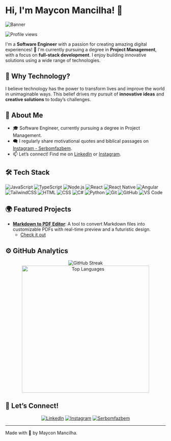 # Hi, I'm Maycon Mancilha! 👋

![Banner](https://via.placeholder.com/1200x400.png?text=Maycon+Mancilha) <!-- Add a custom banner here -->

<p align="left">
  <img src="https://komarev.com/ghpvc/?username=mmancilha&color=green" alt="Profile views" />
</p>

I'm a **Software Engineer** with a passion for creating amazing digital experiences! 🫡 I'm currently pursuing a degree in **Project Management**, with a focus on **full-stack development**. I enjoy building innovative solutions using a wide range of technologies.

## 🌟 Why Technology?

I believe technology has the power to transform lives and improve the world in unimaginable ways. This belief drives my pursuit of **innovative ideas** and **creative solutions** to today’s challenges.

## 🚀 About Me

- 🎓 Software Engineer, currently pursuing a degree in Project Management.
- 🗨️ I regularly share motivational quotes and biblical passages on [Instagram - Serbomfazbem](https://www.instagram.com/serbomfazbem/).
- 📫 Let’s connect! Find me on [LinkedIn](https://www.linkedin.com/in/mayconmancilha/) or [Instagram](https://www.instagram.com/mayconmancilha/).

## 🛠️ Tech Stack

![JavaScript](https://img.shields.io/badge/-JavaScript-05122A?style=flat&logo=javascript) 
![TypeScript](https://img.shields.io/badge/-TypeScript-05122A?style=flat&logo=typescript) 
![Node.js](https://img.shields.io/badge/-Node.js-05122A?style=flat&logo=node.js) 
![React](https://img.shields.io/badge/-React-05122A?style=flat&logo=react) 
![React Native](https://img.shields.io/badge/-React%20Native-05122A?style=flat&logo=react) 
![Angular](https://img.shields.io/badge/-Angular-05122A?style=flat&logo=angular) 
![TailwindCSS](https://img.shields.io/badge/-TailwindCSS-05122A?style=flat&logo=tailwindcss) 
![HTML](https://img.shields.io/badge/-HTML-05122A?style=flat&logo=HTML5) 
![CSS](https://img.shields.io/badge/-CSS-05122A?style=flat&logo=CSS3&logoColor=1572B6) 
![C#](https://img.shields.io/badge/-C%23-05122A?style=flat&logo=c-sharp) 
![Python](https://img.shields.io/badge/-Python-05122A?style=flat&logo=python) 
![Git](https://img.shields.io/badge/-Git-05122A?style=flat&logo=git) 
![GitHub](https://img.shields.io/badge/-GitHub-05122A?style=flat&logo=github) 
![VS Code](https://img.shields.io/badge/-VS%20Code-05122A?style=flat&logo=visual-studio-code&logoColor=007ACC)

## 🌍 Featured Projects

- **[Markdown to PDF Editor](https://github.com/mmancilha/markdown-ai-editor)**: A tool to convert Markdown files into customizable PDFs with real-time preview and a futuristic design.
  - [Check it out](https://mmancilha.github.io/markdown-ai-editor/)

## ⚙️ GitHub Analytics

<p align="center">
  <img src="https://streak-stats.demolab.com/?user=mmancilha&theme=bear&background=000&border=30A3DC&dates=FFF" alt="GitHub Streak" />
  <img src="https://github-readme-stats.vercel.app/api/top-langs/?username=mmancilha&layout=compact&theme=vision-friendly-dark" alt="Top Languages" width="400" />
</p>

## 🤝 Let’s Connect!

<p align="center">
  <a href="https://www.linkedin.com/in/mayconmancilha/"><img src="https://img.shields.io/badge/LinkedIn-0077B5?style=for-the-badge&logo=linkedin&logoColor=white" alt="LinkedIn"></a>
  <a href="https://www.instagram.com/mayconmancilha/"><img src="https://img.shields.io/badge/-Instagram-%23E4405F?style=for-the-badge&logo=instagram&logoColor=white" alt="Instagram"></a>
  <a href="https://www.instagram.com/serbomfazbem/"><img src="https://img.shields.io/badge/-Serbomfazbem-%23E4405F?style=for-the-badge&logo=instagram&logoColor=white" alt="Serbomfazbem"></a>
</p>

---

Made with 💜 by Maycon Mancilha.
